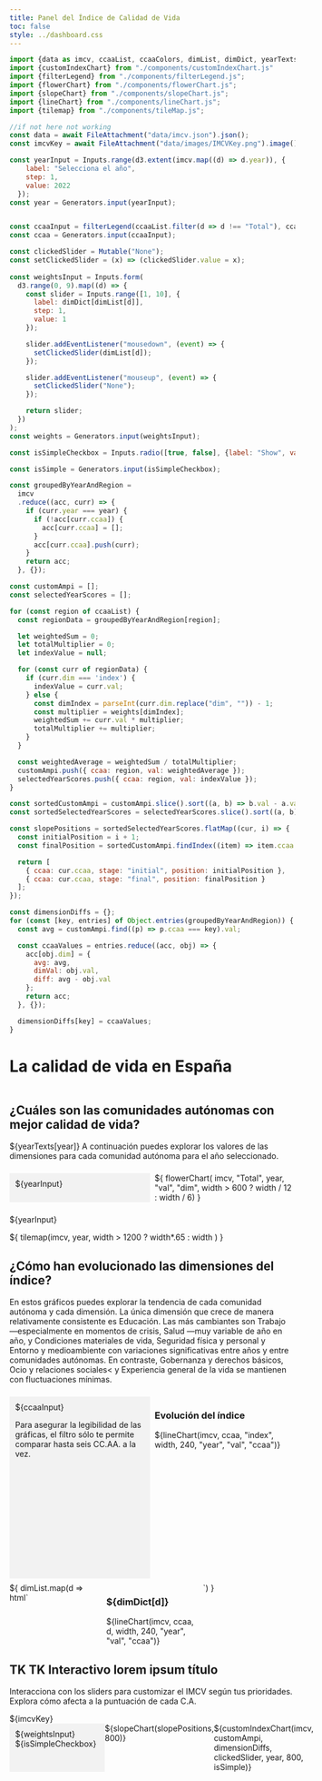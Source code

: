 ```yaml
---
title: Panel del Índice de Calidad de Vida
toc: false
style: ../dashboard.css
---
```


```js
import {data as imcv, ccaaList, ccaaColors, dimList, dimDict, yearTexts} from "./data/consts.js";
import {customIndexChart} from "./components/customIndexChart.js"
import {filterLegend} from "./components/filterLegend.js";
import {flowerChart} from "./components/flowerChart.js";
import {slopeChart} from "./components/slopeChart.js";
import {lineChart} from "./components/lineChart.js";
import {tilemap} from "./components/tileMap.js";

//if not here not working
const data = await FileAttachment("data/imcv.json").json();
const imcvKey = await FileAttachment("data/images/IMCVKey.png").image();

const yearInput = Inputs.range(d3.extent(imcv.map((d) => d.year)), {
    label: "Selecciona el año",
    step: 1,
    value: 2022
  });
const year = Generators.input(yearInput);


const ccaaInput = filterLegend(ccaaList.filter(d => d !== "Total"), ccaaColors.filter(d =>  d !== "#797974"))
const ccaa = Generators.input(ccaaInput);
```

```js
const clickedSlider = Mutable("None");
const setClickedSlider = (x) => (clickedSlider.value = x);
 
const weightsInput = Inputs.form(
  d3.range(0, 9).map((d) => {
    const slider = Inputs.range([1, 10], {
      label: dimDict[dimList[d]],
      step: 1,
      value: 1
    });

    slider.addEventListener("mousedown", (event) => {
      setClickedSlider(dimList[d]);
    });

    slider.addEventListener("mouseup", (event) => {
      setClickedSlider("None");
    });

    return slider;
  })
);
const weights = Generators.input(weightsInput);
```

```js
const isSimpleCheckbox = Inputs.radio([true, false], {label: "Show", value: false, format: (x) => x === true ? "Simple view" : "Full view"});

const isSimple = Generators.input(isSimpleCheckbox);
```

```js
const groupedByYearAndRegion =
  imcv 
  .reduce((acc, curr) => {
    if (curr.year === year) {
      if (!acc[curr.ccaa]) {
        acc[curr.ccaa] = [];
      }
      acc[curr.ccaa].push(curr);
    }
    return acc;
  }, {});
```

```js
const customAmpi = [];
const selectedYearScores = [];

for (const region of ccaaList) {
  const regionData = groupedByYearAndRegion[region];

  let weightedSum = 0;
  let totalMultiplier = 0;
  let indexValue = null;

  for (const curr of regionData) {
    if (curr.dim === 'index') {
      indexValue = curr.val;
    } else {
      const dimIndex = parseInt(curr.dim.replace("dim", "")) - 1;
      const multiplier = weights[dimIndex];
      weightedSum += curr.val * multiplier;
      totalMultiplier += multiplier;
    }
  }

  const weightedAverage = weightedSum / totalMultiplier;
  customAmpi.push({ ccaa: region, val: weightedAverage });
  selectedYearScores.push({ ccaa: region, val: indexValue });
}
```

```js
const sortedCustomAmpi = customAmpi.slice().sort((a, b) => b.val - a.val);
const sortedSelectedYearScores = selectedYearScores.slice().sort((a, b) => b.val - a.val);

const slopePositions = sortedSelectedYearScores.flatMap((cur, i) => {
  const initialPosition = i + 1;
  const finalPosition = sortedCustomAmpi.findIndex((item) => item.ccaa === cur.ccaa) + 1;

  return [
    { ccaa: cur.ccaa, stage: "initial", position: initialPosition },
    { ccaa: cur.ccaa, stage: "final", position: finalPosition }
  ];
});

const dimensionDiffs = {};
for (const [key, entries] of Object.entries(groupedByYearAndRegion)) {
  const avg = customAmpi.find((p) => p.ccaa === key).val;

  const ccaaValues = entries.reduce((acc, obj) => {
    acc[obj.dim] = {
      avg: avg,
      dimVal: obj.val,
      diff: avg - obj.val
    };
    return acc;
  }, {});

  dimensionDiffs[key] = ccaaValues;
}
```

# La calidad de vida en España

<div class="grid grid-charts">
  <div class="header">
    <h2>¿Cuáles son las comunidades autónomas con mejor calidad de vida?</h2>
    <p>${yearTexts[year]} A continuación puedes explorar los valores de las dimensiones para cada comunidad autónoma para el año seleccionado.</p>
  </div>
  <div class="menu sticky"> ${yearInput} </div>
  
  <div class="card center chart"> 
    ${
      flowerChart(
        imcv,
        "Total",
        year,
        "val", 
        "dim",
        width > 600 ? width / 12 : width / 6)
      }
  </div>
  
  ${yearInput}
  
  </div>
  <div class="card center" style="overflow-x: auto;">
      ${
        tilemap(imcv, year, width > 1200 ? width*.65 : width )
      }
  </div>
</div>

<div class="grid grid-charts">
  <div class="header">
    <h2>¿Cómo han evolucionado las dimensiones del índice?</h2>
    <p>En estos gráficos puedes explorar la tendencia de cada comunidad autónoma y cada dimensión. La única dimensión que crece de manera relativamente consistente es Educación. Las más cambiantes son Trabajo —especialmente en momentos de crisis, Salud —muy variable de año en año, y Condiciones materiales de vida, Seguridad física y personal y Entorno y medioambiente con variaciones significativas entre años y entre comunidades autónomas. En contraste, Gobernanza y derechos básicos, Ocio y relaciones sociales< y Experiencia general de la vida se mantienen con fluctuaciones mínimas.</p>
  </div>
  
  <div class="sticky menu menu-tendencias">
    ${ccaaInput}
    <p class="notes">Para asegurar la legibilidad de las gráficas, el filtro sólo te permite comparar hasta seis CC.AA. a la vez.</p>
  </div>

  <div class="card chart">
     <h3>Evolución del índice</h3>
      ${lineChart(imcv, ccaa, "index", width, 240, "year", "val", "ccaa")}
  </div>

  <div class="map">
    ${
      dimList.map(d => html`
      <div class="card">
        <h3>${dimDict[d]}</h3>
        ${lineChart(imcv, ccaa, d, width, 240, "year", "val", "ccaa")}
      </div>
      `)
    }
  </div>
</div>

<div class="grid grid-custom-index">
  <div  class="header">
    <h2>TK TK Interactivo lorem ipsum título</h2>
    <p> Interacciona con los sliders para customizar el IMCV según tus prioridades. Explora cómo afecta a la puntuación de cada C.A. </p>
  </div>

  <div class="card">
      ${imcvKey}
  </div>

  <div class="sticky menu">
    ${weightsInput}
    ${isSimpleCheckbox}
  </div>

  <div class="chart card" style="display:flex">
    <div style="flex:1"> 
      ${slopeChart(slopePositions, 800)}
    </div>
    <div style="flex:7"> 
      ${customIndexChart(imcv, customAmpi, dimensionDiffs, clickedSlider, year, 800, isSimple)} 
    </div>
  </div>
</div>


<style>
  .grid-custom-index {
    display: grid;
    grid-template-columns: repeat(4, 1fr);
    grid-template-rows: auto 1fr;
    grid-template-areas:
      "header header header card"
      "menu chart chart chart"
  }

  .custom-index-chart {
    display: flex;
    flex-direction: row;
  }

  .responsive-image {
    max-width: 100%;
    height: auto;
  }

  .grid-charts {
    display: grid;
    grid-template-columns: repeat(4, 1fr);
    grid-template-rows: auto 1fr;
    grid-template-areas: 
      "header header header chart"
      "menu map map map";
    gap: 8px;
  }

  .header {
    grid-area: header;
  }

  .menu {
    grid-area: menu;
    background: #f2f2f2; 
    padding: 10px;
  }

  .menu-tendencias {
    overflow-y: auto;
    z-index: 10;
  }

  .chart {
    grid-area: chart;
  }

  .map {
    grid-area: map;
    display: grid;
    grid-template-columns: repeat(3, 1fr); 
    gap: 8px; 
  }

  @media (max-width: 1024px) {
    .grid-charts {
      grid-template-columns: 1fr 1fr;
      grid-template-rows: auto auto 1fr;
      grid-template-areas: 
        "header header"
        "menu chart"
        "map map";
    }
    .grid-custom-index {
      grid-template-columns: 1fr 1fr 1fr;
      grid-template-rows: auto auto 1fr;
      grid-template-areas:
        "header header header"
        "card card card"
        "menu chart chart";
    }
    .menu-tendencias {
      height: 300px;
    }
  }
  
  @media (max-width: 640px) {
    .grid-charts {
      grid-template-columns: 1fr;
      grid-template-rows: auto auto auto 1fr;
      grid-template-areas: 
        "header"
        "menu"
        "chart"
        "map";
    }
    .menu-tendencias {
      height: 200px;
    }
    .map {
      grid-template-columns: 1fr !important;
    }
    .header, .menu, .chart, .map {
      width: auto; 
    }
  }
</style>
